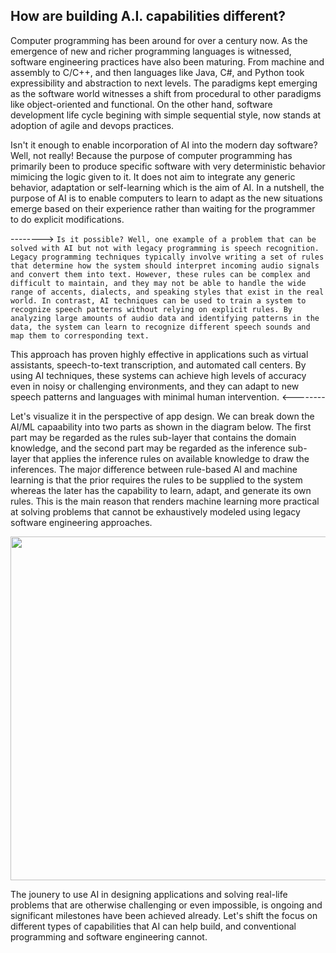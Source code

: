 ## How are building A.I. capabilities different?

Computer programming has been around for over a century now. As the emergence of new and richer programming languages is witnessed, software engineering practices have also been maturing. From machine and assembly to C/C++, and then languages like Java, C#, and Python took expressibility and abstraction to next levels. The paradigms kept emerging as the software world witnesses a shift from procedural to other paradigms like object-oriented and functional. On the other hand, software development life cycle begining with simple sequential style, now stands at adoption of agile and devops practices.

Isn't it enough to enable incorporation of AI into the modern day software? Well, not really! Because the purpose of computer programming has primarily been to produce specific software with very deterministic behavior mimicing the logic given to it. It does not aim to integrate any generic behavior, adaptation or self-learning which is the aim of AI. In a nutshell, the purpose of AI is to enable computers to learn to adapt as the new situations emerge based on their experience rather than waiting for the programmer to do explicit modifications.

-------->
`Is it possible? Well, one example of a problem that can be solved with AI but not with legacy programming is speech recognition. Legacy programming techniques typically involve writing a set of rules that determine how the system should interpret incoming audio signals and convert them into text. However, these rules can be complex and difficult to maintain, and they may not be able to handle the wide range of accents, dialects, and speaking styles that exist in the real world. In contrast, AI techniques can be used to train a system to recognize speech patterns without relying on explicit rules. By analyzing large amounts of audio data and identifying patterns in the data, the system can learn to recognize different speech sounds and map them to corresponding text.`

This approach has proven highly effective in applications such as virtual assistants, speech-to-text transcription, and automated call centers. By using AI techniques, these systems can achieve high levels of accuracy even in noisy or challenging environments, and they can adapt to new speech patterns and languages with minimal human intervention.
<--------

Let's visualize it in the perspective of app design. We can break down the AI/ML capaability into two parts as shown in the diagram below. The first part may be regarded as the rules sub-layer that contains the domain knowledge, and the second part may be regarded as the inference sub-layer that applies the inference rules on available knowledge to draw the inferences. The major difference between rule-based AI and machine learning is that the prior requires the rules to be supplied to the system whereas the later has the capability to learn, adapt, and generate its own rules. This is the main reason that renders machine learning more practical at solving problems that cannot be exhaustively modeled using legacy software engineering approaches.
<p align="center">
<img src="https://user-images.githubusercontent.com/7511849/227346470-b972d4e3-eb7b-4b6e-8f8f-b63f8d792ebd.png" width="550" height="550" />
</p>
The jounery to use AI in designing applications and solving real-life problems that are otherwise challenging or even impossible, is ongoing and significant milestones have been achieved already. Let's shift the focus on different types of capabilities that AI can help build, and conventional programming and software engineering cannot.

